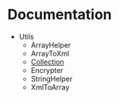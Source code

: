# Documentation
* Utils
  * ArrayHelper
  * ArrayToXml
  * [Collection](Utils/Collection.md)
  * Encrypter
  * StringHelper
  * XmlToArray

